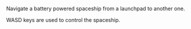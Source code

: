 Navigate a battery powered spaceship from a launchpad to another one.

WASD keys are used to control the spaceship.